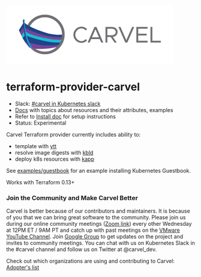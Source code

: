 ![logo](docs/CarvelLogo.png)

# terraform-provider-carvel

- Slack: [#carvel in Kubernetes slack](https://slack.kubernetes.io)
- [Docs](docs/README.md) with topics about resources and their attributes, examples
- Refer to [Install doc](docs/install.md) for setup instructions
- Status: Experimental

Carvel Terraform provider currently includes ability to:

- template with [ytt](https://carvel.dev/ytt)
- resolve image digests with [kbld](https://carvel.dev/kbld)
- deploy k8s resources with [kapp](https://carvel.dev/kapp)

See [examples/guestbook](examples/guestbook) for an example installing Kubernetes Guestbook.

Works with Terraform 0.13+

### Join the Community and Make Carvel Better
Carvel is better because of our contributors and maintainers. It is because of you that we can bring great software to the community.
Please join us during our online community meetings ([Zoom link](http://community.klt.rip/)) every other Wednesday at 12PM ET / 9AM PT and catch up with past meetings on the [VMware YouTube Channel](https://www.youtube.com/playlist?list=PL7bmigfV0EqQ_cDNKVTIcZt-dAM-hpClS).
Join [Google Group](https://groups.google.com/g/carvel-dev) to get updates on the project and invites to community meetings.
You can chat with us on Kubernetes Slack in the #carvel channel and follow us on Twitter at @carvel_dev.

Check out which organizations are using and contributing to Carvel: [Adopter's list](https://github.com/vmware-tanzu/carvel/blob/master/ADOPTERS.md)
